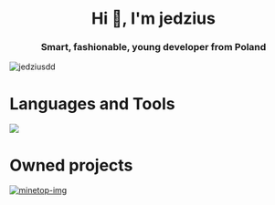 <h1 align="center">Hi 👋, I'm jedzius</h1>
<h3 align="center">Smart, fashionable, young developer from Poland</h3>
<p align="left"> <img src="https://komarev.com/ghpvc/?username=jedziemy&label=Profile%20views&color=0e75b6&style=flat" alt="jedziusdd" /> </p>

<h1>Languages and Tools</h1>
<p align="left">
  <a href="https://skillicons.dev">
    <img src="https://skillicons.dev/icons?i=github,go,gradle,maven,idea,kotlin,mysql,redis,postgresql,mongodb,&perline=5"/>
  </a>
</p>
<h1>Owned projects</h1>
<p align="left">
    <a href="https://minetop.pl">
        <img src="https://i.imgur.com/gjJ4FkE.png" alt="minetop-img">
    </a>
</p>
